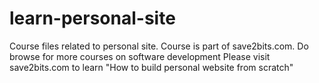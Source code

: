 # learn-personal-site
Course files related to personal site. Course is part of save2bits.com. Do browse for more courses on software development
Please visit save2bits.com to learn "How to build personal website from scratch"
